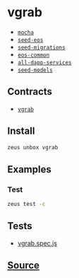 
vgrab
====================









* [`mocha`](mocha.md)
* [`seed-eos`](seed-eos.md)
* [`seed-migrations`](seed-migrations.md)
* [`eos-common`](eos-common.md)
* [`all-dapp-services`](all-dapp-services.md)
* [`seed-models`](seed-models.md)



## Contracts
* [`vgrab`](https://github.com/liquidapps-io/zeus-sdk/tree/master/boxes/groups/sample/vgrab/contracts/eos/vgrab)
## Install
```bash
zeus unbox vgrab
```
## Examples
### Test
```bash
zeus test -c
```










## Tests 
* [vgrab.spec.js](https://github.com/liquidapps-io/zeus-sdk/tree/master/boxes/groups/sample/vgrab/test/vgrab.spec.js)
## [Source](https://github.com/liquidapps-io/zeus-sdk/tree/master/boxes/groups/sample/vgrab)